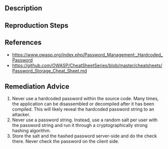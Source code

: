 ## Description


## Reproduction Steps


## References

- https://www.owasp.org/index.php/Password_Management:_Hardcoded_Password
- https://github.com/OWASP/CheatSheetSeries/blob/master/cheatsheets/Password_Storage_Cheat_Sheet.md


## Remediation Advice

1. Never use a hardcoded password within the source code. Many times, the application can be disassembled or decompiled after it has been compiled. This will likely reveal the hardcoded password string to an attacker.
2. Never use a password string. Instead, use a random salt per user with the password string and run it through a cryptographically strong hashing algorithm.
3. Store the salt and the hashed password server-side and do the check there. Never check the password on the client side.

